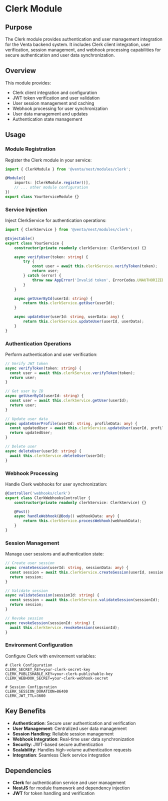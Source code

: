 # Clerk Module

## Purpose

The Clerk module provides authentication and user management integration for the Venta backend system. It includes Clerk client integration, user verification, session management, and webhook processing capabilities for secure authentication and user data synchronization.

## Overview

This module provides:

- Clerk client integration and configuration
- JWT token verification and user validation
- User session management and caching
- Webhook processing for user synchronization
- User data management and updates
- Authentication state management

## Usage

### Module Registration

Register the Clerk module in your service:

```typescript
import { ClerkModule } from '@venta/nest/modules/clerk';

@Module({
	imports: [ClerkModule.register()],
	// ... other module configuration
})
export class YourServiceModule {}
```

### Service Injection

Inject ClerkService for authentication operations:

```typescript
import { ClerkService } from '@venta/nest/modules/clerk';

@Injectable()
export class YourService {
	constructor(private readonly clerkService: ClerkService) {}

	async verifyUser(token: string) {
		try {
			const user = await this.clerkService.verifyToken(token);
			return user;
		} catch (error) {
			throw new AppError('Invalid token', ErrorCodes.UNAUTHORIZED);
		}
	}

	async getUserById(userId: string) {
		return this.clerkService.getUser(userId);
	}

	async updateUser(userId: string, userData: any) {
		return this.clerkService.updateUser(userId, userData);
	}
}
```

### Authentication Operations

Perform authentication and user verification:

```typescript
// Verify JWT token
async verifyToken(token: string) {
  const user = await this.clerkService.verifyToken(token);
  return user;
}

// Get user by ID
async getUserById(userId: string) {
  const user = await this.clerkService.getUser(userId);
  return user;
}

// Update user data
async updateUserProfile(userId: string, profileData: any) {
  const updatedUser = await this.clerkService.updateUser(userId, profileData);
  return updatedUser;
}

// Delete user
async deleteUser(userId: string) {
  await this.clerkService.deleteUser(userId);
}
```

### Webhook Processing

Handle Clerk webhooks for user synchronization:

```typescript
@Controller('webhooks/clerk')
export class ClerkWebhooksController {
	constructor(private readonly clerkService: ClerkService) {}

	@Post()
	async handleWebhook(@Body() webhookData: any) {
		return this.clerkService.processWebhook(webhookData);
	}
}
```

### Session Management

Manage user sessions and authentication state:

```typescript
// Create user session
async createSession(userId: string, sessionData: any) {
  const session = await this.clerkService.createSession(userId, sessionData);
  return session;
}

// Validate session
async validateSession(sessionId: string) {
  const session = await this.clerkService.validateSession(sessionId);
  return session;
}

// Revoke session
async revokeSession(sessionId: string) {
  await this.clerkService.revokeSession(sessionId);
}
```

### Environment Configuration

Configure Clerk with environment variables:

```env
# Clerk Configuration
CLERK_SECRET_KEY=your-clerk-secret-key
CLERK_PUBLISHABLE_KEY=your-clerk-publishable-key
CLERK_WEBHOOK_SECRET=your-clerk-webhook-secret

# Session Configuration
CLERK_SESSION_DURATION=86400
CLERK_JWT_TTL=3600
```

## Key Benefits

- **Authentication**: Secure user authentication and verification
- **User Management**: Centralized user data management
- **Session Handling**: Reliable session management
- **Webhook Integration**: Real-time user data synchronization
- **Security**: JWT-based secure authentication
- **Scalability**: Handles high-volume authentication requests
- **Integration**: Seamless Clerk service integration

## Dependencies

- **Clerk** for authentication service and user management
- **NestJS** for module framework and dependency injection
- **JWT** for token handling and verification
